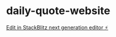 # daily-quote-website

[Edit in StackBlitz next generation editor ⚡️](https://stackblitz.com/~/github.com/Lensco825/daily-quote-website)